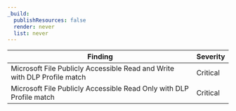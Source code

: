 ```yaml
---
_build:
  publishResources: false
  render: never
  list: never
---
```


| Finding                                                                  | Severity |
| ------------------------------------------------------------------------ | -------- |
| Microsoft File Publicly Accessible Read and Write with DLP Profile match | Critical |
| Microsoft File Publicly Accessible Read Only with DLP Profile match      | Critical |
